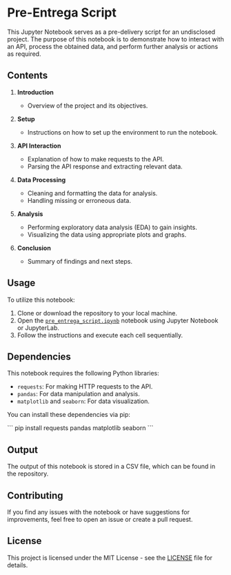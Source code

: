 # Pre-Entrega Script

This Jupyter Notebook serves as a pre-delivery script for an undisclosed project. The purpose of this notebook is to demonstrate how to interact with an API, process the obtained data, and perform further analysis or actions as required.

## Contents

1. **Introduction**
   - Overview of the project and its objectives.
  
2. **Setup**
   - Instructions on how to set up the environment to run the notebook.
  
3. **API Interaction**
   - Explanation of how to make requests to the API.
   - Parsing the API response and extracting relevant data.
  
4. **Data Processing**
   - Cleaning and formatting the data for analysis.
   - Handling missing or erroneous data.
  
5. **Analysis**
   - Performing exploratory data analysis (EDA) to gain insights.
   - Visualizing the data using appropriate plots and graphs.
  
6. **Conclusion**
   - Summary of findings and next steps.
  
## Usage

To utilize this notebook:

1. Clone or download the repository to your local machine.
2. Open the [`pre_entrega_script.ipynb`](https://github.com/mateobelossi/EntregableBelossi.ipynb/blob/main/pre_entrega_script.ipynb) notebook using Jupyter Notebook or JupyterLab.
3. Follow the instructions and execute each cell sequentially.

## Dependencies

This notebook requires the following Python libraries:

- `requests`: For making HTTP requests to the API.
- `pandas`: For data manipulation and analysis.
- `matplotlib` and `seaborn`: For data visualization.

You can install these dependencies via pip:

\```
pip install requests pandas matplotlib seaborn
\```

## Output

The output of this notebook is stored in a CSV file, which can be found in the repository.

## Contributing

If you find any issues with the notebook or have suggestions for improvements, feel free to open an issue or create a pull request.

## License

This project is licensed under the MIT License - see the [LICENSE](LICENSE) file for details.
